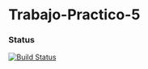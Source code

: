 # Trabajo-Practico-5                                         
### Status
[![Build Status](https://travis-ci.org/gianfrancostabile/Trabajo-Practico-5.svg?branch=master)](https://travis-ci.org/gianfrancostabile/Trabajo-Practico-5)
